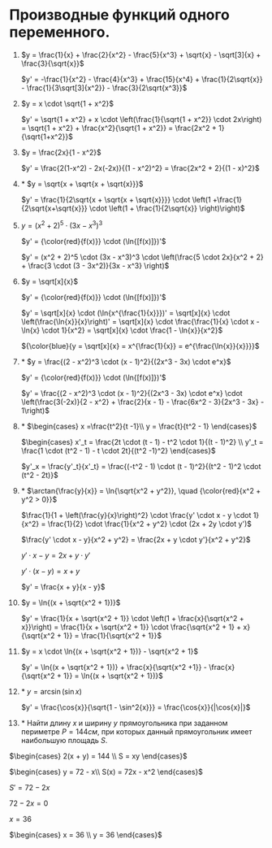 # Производные функций одного переменного.

1. $y = \frac{1}{x} + \frac{2}{x^2} - \frac{5}{x^3} + \sqrt{x} - \sqrt[3]{x} + \frac{3}{\sqrt{x}}$

   $y' = -\frac{1}{x^2} - \frac{4}{x^3} + \frac{15}{x^4} + \frac{1}{2\sqrt{x}} - \frac{1}{3\sqrt[3]{x^2}} - \frac{3}{2\sqrt{x^3}}$

2. $y = x \cdot \sqrt{1 + x^2}$

   $y' = \sqrt{1 + x^2} + x \cdot \left(\frac{1}{\sqrt{1 + x^2}} \cdot 2x\right) = \sqrt{1 + x^2} + \frac{x^2}{\sqrt{1 + x^2}} = \frac{2x^2 + 1}{\sqrt{1+x^2}}$

3. $y = \frac{2x}{1 - x^2}$

   $y' = \frac{2(1-x^2) - 2x(-2x)}{(1 - x^2)^2} = \frac{2x^2 + 2}{(1 - x)^2}$

4. \* $y = \sqrt{x + \sqrt{x + \sqrt{x}}}$

      $y' = \frac{1}{2\sqrt{x + \sqrt{x + \sqrt{x}}}} \cdot \left(1 +\frac{1}{2\sqrt{x+\sqrt{x}}} \cdot \left(1 + \frac{1}{2\sqrt{x}} \right)\right)$

5. $y = (x^2 + 2)^5 \cdot (3x - x^3)^3$

   $y' = {\color{red}{f(x)}} \cdot (\ln{[f(x)]})'$

   $y' = (x^2 + 2)^5 \cdot (3x - x^3)^3 \cdot \left(\frac{5 \cdot 2x}{x^2 + 2} + \frac{3 \cdot (3 - 3x^2)}{3x - x^3} \right)$

6. $y = \sqrt[x]{x}$

   $y' = {\color{red}{f(x)}} \cdot (\ln{[f(x)]})'$

   $y' = \sqrt[x]{x} \cdot (\ln{x^{\frac{1}{x}}})' = \sqrt[x]{x} \cdot \left(\frac{\ln{x}}{x}\right)' = \sqrt[x]{x} \cdot \frac{\frac{1}{x} \cdot x - \ln{x} \cdot 1}{x^2} = \sqrt[x]{x} \cdot \frac{1 - \ln{x}}{x^2}$

   ${\color{blue}{y = \sqrt[x]{x} = x^{\frac{1}{x}} = e^{\frac{\ln{x}}{x}}}}$

7. \* $y = \frac{(2 - x^2)^3 \cdot (x - 1)^2}{(2x^3 - 3x) \cdot e^x}$

   $y' = {\color{red}{f(x)}} \cdot (\ln{[f(x)]})'$

   $y' = \frac{(2 - x^2)^3 \cdot (x - 1)^2}{(2x^3 - 3x) \cdot e^x} \cdot \left(\frac{3(-2x)}{2 - x^2} + \frac{2}{x - 1} - \frac{6x^2 - 3}{2x^3 - 3x} - 1\right)$

8. \* $\begin{cases}
        x =\frac{t^2}{t -1}\\
        y = \frac{t}{t^2 - 1}
        \end{cases}$

      $\begin{cases}
          x'_t = \frac{2t \cdot (t - 1) - t^2 \cdot 1}{(t - 1)^2} \\
          y'_t = \frac{1 \cdot (t^2 - 1) - t \cdot 2t}{(t^2 -1)^2} 
      \end{cases}$

      $y'_x = \frac{y'_t}{x'_t} = \frac{(-t^2 - 1) \cdot (t - 1)^2}{(t^2 - 1)^2 \cdot (t^2 - 2t)}$

9. \* $\arctan{\frac{y}{x}} = \ln{\sqrt{x^2 + y^2}}, \quad {\color{red}{x^2 + y^2 > 0}}$

      $\frac{1}{1 + \left(\frac{y}{x}\right)^2} \cdot \frac{y' \cdot x - y \cdot 1}{x^2} = \frac{1}{2} \cdot \frac{1}{x^2 + y^2} \cdot (2x + 2y \cdot y')$

      $\frac{y' \cdot x - y}{x^2 + y^2} = \frac{2x + y \cdot y'}{x^2 + y^2}$

      $y' \cdot x - y = 2x + y \cdot y'$

      $y' \cdot (x - y) = x + y$

      $y' = \frac{x + y}{x - y}$

10. $y = \ln{(x + \sqrt{x^2 + 1})}$ 

    $y' = \frac{1}{x + \sqrt{x^2 + 1}} \cdot \left(1 + \frac{x}{\sqrt{x^2 + x}}\right) = \frac{1}{x + \sqrt{x^2 + 1}} \cdot  \frac{\sqrt{x^2 + 1} + x}{\sqrt{x^2 + 1}} = \frac{1}{\sqrt{x^2 + 1}}$

11. $y = x \cdot \ln{(x + \sqrt{x^2 + 1})} - \sqrt{x^2 + 1}$

    $y' = \ln{(x + \sqrt{x^2 + 1})} + \frac{x}{\sqrt{x^2 +1}} - \frac{x}{\sqrt{x^2 + 1}} = \ln{(x + \sqrt{x^2 + 1})}$

12. \* $y = \arcsin{(\sin{x})}$

       $y' = \frac{\cos{x}}{\sqrt{1 - \sin^2{x}}} = \frac{\cos{x}}{|\cos{x}|}$

13. \* Найти длину $x$  и ширину $y$ прямоугольника при заданном периметре $P=144см$, при которых данный прямоугольник имеет наибольшую площадь $S$.

$\begin{cases}
  2(x + y) = 144 \\
  S = xy
\end{cases}$

$\begin{cases}
  y = 72 - x\\
  S(x) = 72x - x^2
\end{cases}$

$S' = 72 - 2x$

$72 - 2x = 0$

$x = 36$

$\begin{cases}
  x = 36 \\
  y = 36
\end{cases}$
